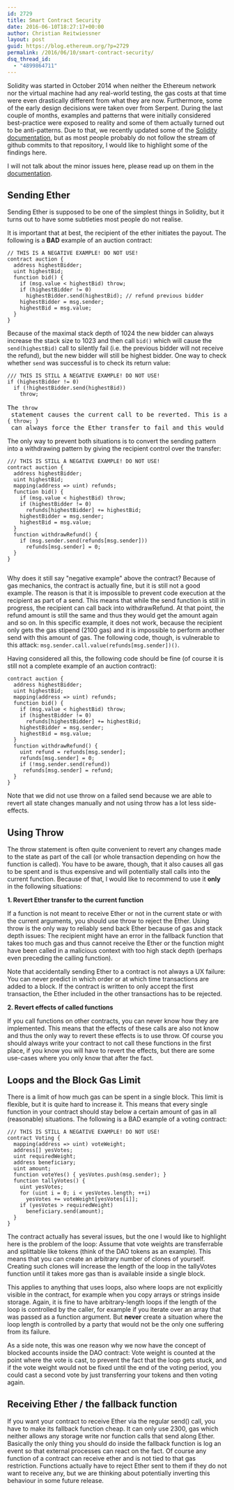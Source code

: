 ```yaml
---
id: 2729
title: Smart Contract Security
date: 2016-06-10T18:27:17+00:00
author: Christian Reitwiessner
layout: post
guid: https://blog.ethereum.org/?p=2729
permalink: /2016/06/10/smart-contract-security/
dsq_thread_id:
  - "4899864711"
---
```

Solidity was started in October 2014 when neither the Ethereum network nor the virtual machine had any real-world testing, the gas costs at that time were even drastically different from what they are now. Furthermore, some of the early design decisions were taken over from Serpent. During the last couple of months, examples and patterns that were initially considered best-practice were exposed to reality and some of them actually turned out to be anti-patterns. Due to that, we recently updated some of the <a href="https://solidity.readthedocs.org">Solidity documentation</a>, but as most people probably do not follow the stream of github commits to that repository, I would like to highlight some of the findings here.

I will not talk about the minor issues here, please read up on them in the <a href="http://solidity.readthedocs.io/en/latest/miscellaneous.html#pitfalls">documentation</a>.
<h2><strong>Sending Ether</strong></h2>
Sending Ether is supposed to be one of the simplest things in Solidity, but it turns out to have some subtleties most people do not realise.

It is important that at best, the recipient of the ether initiates the payout. The following is a <strong>BAD</strong> example of an auction contract:
<pre><code>// THIS IS A NEGATIVE EXAMPLE! DO NOT USE!
contract auction {
  address highestBidder;
  uint highestBid;
  function bid() {
    if (msg.value &lt; highestBid) throw;
    if (highestBidder != 0)
      highestBidder.send(highestBid); // refund previous bidder
    highestBidder = msg.sender;
    highestBid = msg.value;
  }
}</code></pre>
Because of the maximal stack depth of 1024 the new bidder can always increase the stack size to 1023 and then call <code>bid()</code> which will cause the <code>send(highestBid)</code> call to silently fail (i.e. the previous bidder will not receive the refund), but the new bidder will still be highest bidder. One way to check whether <code>send</code> was successful is to check its return value:
<pre><code>/// THIS IS STILL A NEGATIVE EXAMPLE! DO NOT USE!
if (highestBidder != 0)
  if (!highestBidder.send(highestBid))
    throw;</code>

The <code>throw</code> statement causes the current call to be reverted. This is a bad idea, because the recipient, e.g. by implementing the fallback function as <code>function() { throw; }</code> can always force the Ether transfer to fail and this would have the effect that nobody can overbid her.</pre>
The only way to prevent both situations is to convert the sending pattern into a withdrawing pattern by giving the recipient control over the transfer:
<pre><code>/// THIS IS STILL A NEGATIVE EXAMPLE! DO NOT USE!
contract auction {
  address highestBidder;
  uint highestBid;
  mapping(address =&gt; uint) refunds;
  function bid() {
    if (msg.value &lt; highestBid) throw;
    if (highestBidder != 0)
      refunds[highestBidder] += highestBid;
    highestBidder = msg.sender;
    highestBid = msg.value;
  }
  function withdrawRefund() {
    if (msg.sender.send(refunds[msg.sender]))
      refunds[msg.sender] = 0;
  }
}
 </code></pre>
Why does it still say "negative example" above the contract? Because of gas mechanics, the contract is actually fine, but it is still not a good example. The reason is that it is impossible to prevent code execution at the recipient as part of a send. This means that while the send function is still in progress, the recipient can call back into withdrawRefund. At that point, the refund amount is still the same and thus they would get the amount again and so on. In this specific example, it does not work, because the recipient only gets the gas stipend (2100 gas) and it is impossible to perform another send with this amount of gas. The following code, though, is vulnerable to this attack: <code>msg.sender.call.value(refunds[msg.sender])()</code>.

Having considered all this, the following code should be fine (of course it is still not a complete example of an auction contract):
<pre><code>contract auction {
  address highestBidder;
  uint highestBid;
  mapping(address =&gt; uint) refunds;
  function bid() {
    if (msg.value &lt; highestBid) throw;
    if (highestBidder != 0)
      refunds[highestBidder] += highestBid;
    highestBidder = msg.sender;
    highestBid = msg.value;
  }
  function withdrawRefund() {
    uint refund = refunds[msg.sender];
    refunds[msg.sender] = 0;
    if (!msg.sender.send(refund))
     refunds[msg.sender] = refund;
  }
}</code></pre>
Note that we did not use throw on a failed send because we are able to revert all state changes manually and not using throw has a lot less side-effects.
<h2><strong>Using Throw</strong></h2>
The throw statement is often quite convenient to revert any changes made to the state as part of the call (or whole transaction depending on how the function is called). You have to be aware, though, that it also causes all gas to be spent and is thus expensive and will potentially stall calls into the current function. Because of that, I would like to recommend to use it <strong>only</strong> in the following situations:

<strong>1. Revert Ether transfer to the current function</strong>

If a function is not meant to receive Ether or not in the current state or with the current arguments, you should use throw to reject the Ether. Using throw is the only way to reliably send back Ether because of gas and stack depth issues: The recipient might have an error in the fallback function that takes too much gas and thus cannot receive the Ether or the function might have been called in a malicious context with too high stack depth (perhaps even preceding the calling function).

Note that accidentally sending Ether to a contract is not always a UX failure: You can never predict in which order or at which time transactions are added to a block. If the contract is written to only accept the first transaction, the Ether included in the other transactions has to be rejected.

<strong>2. Revert effects of called functions</strong>

If you call functions on other contracts, you can never know how they are implemented. This means that the effects of these calls are also not know and thus the only way to revert these effects is to use throw. Of course you should always write your contract to not call these functions in the first place, if you know you will have to revert the effects, but there are some use-cases where you only know that after the fact.
<h2><strong>Loops and the Block Gas Limit</strong></h2>
There is a limit of how much gas can be spent in a single block. This limit is flexible, but it is quite hard to increase it. This means that every single function in your contract should stay below a certain amount of gas in all (reasonable) situations. The following is a BAD example of a voting contract:
<pre><code>/// THIS IS STILL A NEGATIVE EXAMPLE! DO NOT USE!
contract Voting {
  mapping(address =&gt; uint) voteWeight;
  address[] yesVotes;
  uint requiredWeight;
  address beneficiary;
  uint amount;
  function voteYes() { yesVotes.push(msg.sender); }
  function tallyVotes() {
    uint yesVotes;
    for (uint i = 0; i &lt; yesVotes.length; ++i)
      yesVotes += voteWeight[yesVotes[i]];
    if (yesVotes &gt; requiredWeight)
      beneficiary.send(amount);
  }
}</code></pre>
The contract actually has several issues, but the one I would like to highlight here is the problem of the loop: Assume that vote weights are transferrable and splittable like tokens (think of the DAO tokens as an example). This means that you can create an arbitrary number of clones of yourself. Creating such clones will increase the length of the loop in the tallyVotes function until it takes more gas than is available inside a single block.

This applies to anything that uses loops, also where loops are not explicitly visible in the contract, for example when you copy arrays or strings inside storage. Again, it is fine to have arbitrary-length loops if the length of the loop is controlled by the caller, for example if you iterate over an array that was passed as a function argument. But <strong>never</strong> create a situation where the loop length is controlled by a party that would not be the only one suffering from its failure.

As a side note, this was one reason why we now have the concept of blocked accounts inside the DAO contract: Vote weight is counted at the point where the vote is cast, to prevent the fact that the loop gets stuck, and if the vote weight would not be fixed until the end of the voting period, you could cast a second vote by just transferring your tokens and then voting again.
<h2><strong>Receiving Ether / the fallback function
</strong></h2>
If you want your contract to receive Ether via the regular send() call, you have to make its fallback function cheap. It can only use 2300, gas which neither allows any storage write nor function calls that send along Ether. Basically the only thing you should do inside the fallback function is log an event so that external processes can react on the fact. Of course any function of a contract can receive ether and is not tied to that gas restriction. Functions actually have to reject Ether sent to them if they do not want to receive any, but we are thinking about potentially inverting this behaviour in some future release.